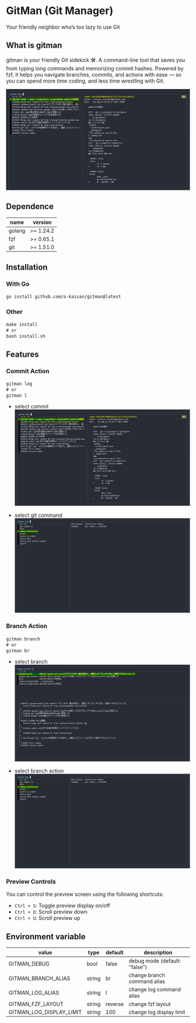 # GitMan (Git Manager)

Your friendly neighbor who’s too lazy to use Git

## What is gitman

gitman is your friendly Git sidekick 🛠️.
A command-line tool that saves you from typing long commands and memorizing commit hashes.
Powered by fzf, it helps you navigate branches, commits, and actions with ease — so you can spend more time coding, and less time wrestling with Git.

![gitman-log](./demo/gitman-log-demo.png)

## Dependence

| name | version |
| --- | --- |
| golang | >= 1.24.2 |
| fzf | >= 0.65.1 |
| git | >= 1.51.0 |

## Installation

### With Go

```bash
go install github.com/o-kaisan/gitman@latest
```

### Other

```
make install
# or
bash install.sh
```

## Features

### Commit Action

```
gitman log
# or
gitman l
```

- select commit
![gitman-log](./demo/gitman-log-demo.png)

- select git command
![gitman-log-action](./demo/gitman-log-select-action-demo.png)


### Branch Action

```
gitman branch
# or
gitman br
```

- select branch
![gitman-log](./demo/gitman-branch-demo.png)

- select branch action
![gitman-log-action](./demo/gitman-log-select-action-demo.png)

### Preview Controls

You can control the preview screen using the following shortcuts:

- `Ctrl + S`: Toggle preview display on/off  
- `Ctrl + D`: Scroll preview down  
- `Ctrl + U`: Scroll preview up  

## Environment variable

| value | type | default | description |
| -- | -- | -- | -- |
| GITMAN_DEBUG | bool | false |  debug mode (default: "false") |
| GITMAN_BRANCH_ALIAS | string | br | change branch command alias |
| GITMAN_LOG_ALIAS | string | l | change log command alias|
  GITMAN_FZF_LAYOUT | string | reverse | change fzf layout|
| GITMAN_LOG_DISPLAY_LIMIT | string | 100 |change log display limit|
